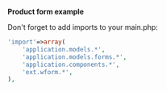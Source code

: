 **Product form example**

Don't forget to add imports to your main.php:

```php
'import'=>array(
	'application.models.*',
	'application.models.forms.*',
	'application.components.*',
	'ext.wform.*',
),
```